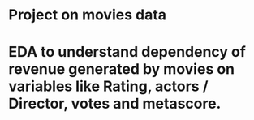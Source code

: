 # Project on movies data
# EDA to understand dependency of revenue generated by movies on variables like Rating, actors / Director, votes and metascore.
